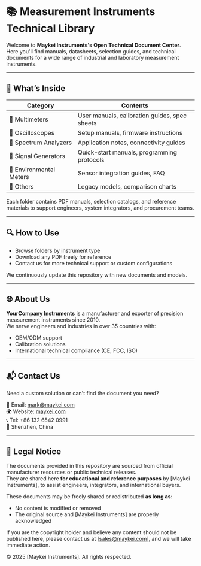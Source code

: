 # 📚 Measurement Instruments Technical Library

Welcome to **Maykei Instruments's Open Technical Document Center**.  
Here you'll find manuals, datasheets, selection guides, and technical documents for a wide range of industrial and laboratory measurement instruments.

---

## 📂 What’s Inside

| Category | Contents |
|----------|----------|
| 🔌 Multimeters | User manuals, calibration guides, spec sheets |
| 📡 Oscilloscopes | Setup manuals, firmware instructions |
| 📶 Spectrum Analyzers | Application notes, connectivity guides |
| 🧪 Signal Generators | Quick-start manuals, programming protocols |
| 🧭 Environmental Meters | Sensor integration guides, FAQ |
| 🧰 Others | Legacy models, comparison charts |

Each folder contains PDF manuals, selection catalogs, and reference materials to support engineers, system integrators, and procurement teams.

---

## 🔍 How to Use

- Browse folders by instrument type  
- Download any PDF freely for reference  
- Contact us for more technical support or custom configurations

We continuously update this repository with new documents and models.

---

## 🌐 About Us

**YourCompany Instruments** is a manufacturer and exporter of precision measurement instruments since 2010.  
We serve engineers and industries in over 35 countries with:

- OEM/ODM support  
- Calibration solutions  
- International technical compliance (CE, FCC, ISO)

---

## 📬 Contact Us

Need a custom solution or can't find the document you need?

📧 Email: [mark@maykei.com](mailto:mark@maykei.com)  
🌍 Website: [maykei.com](https://maykei.com)  
📞 Tel: +86 132 6542 0991  
📍 Shenzhen, China



---

## 📝 Legal Notice

The documents provided in this repository are sourced from official manufacturer resources or public technical releases.  
They are shared here **for educational and reference purposes** by [Maykei Instruments], to assist engineers, integrators, and international buyers.

These documents may be freely shared or redistributed **as long as:**
- No content is modified or removed
- The original source and [Maykei Instruments] are properly acknowledged

If you are the copyright holder and believe any content should not be published here, please contact us at [sales@maykei.com], and we will take immediate action.

© 2025 [Maykei Instruments]. All rights respected.
